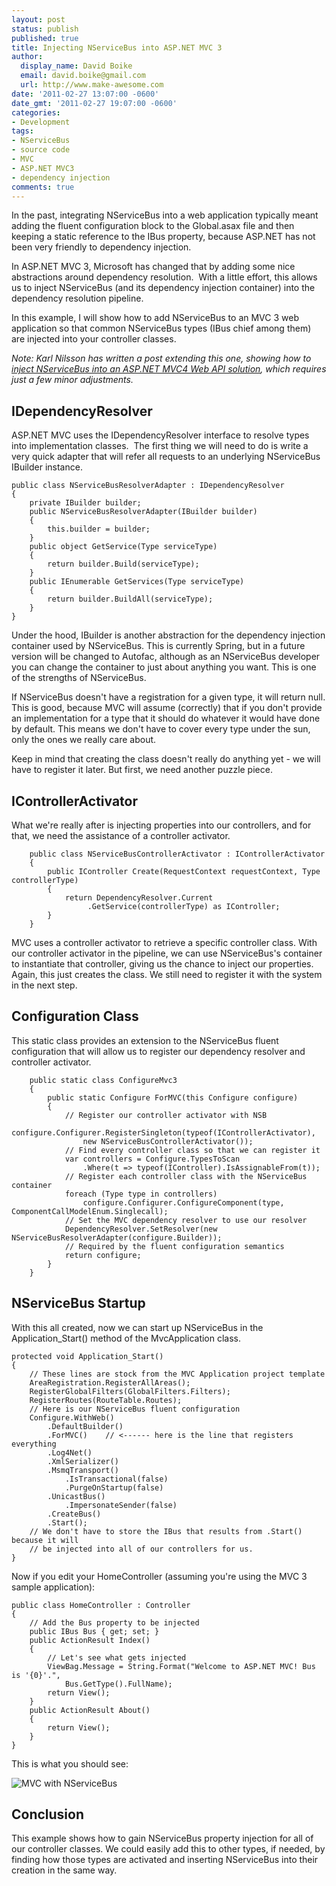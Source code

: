 ```yaml
---
layout: post
status: publish
published: true
title: Injecting NServiceBus into ASP.NET MVC 3
author:
  display_name: David Boike
  email: david.boike@gmail.com
  url: http://www.make-awesome.com
date: '2011-02-27 13:07:00 -0600'
date_gmt: '2011-02-27 19:07:00 -0600'
categories:
- Development
tags:
- NServiceBus
- source code
- MVC
- ASP.NET MVC3
- dependency injection
comments: true
---
```

In the past, integrating NServiceBus into a web application typically meant adding the fluent configuration block to the Global.asax file and then keeping a static reference to the IBus property, because ASP.NET has not been very friendly to dependency injection.

In ASP.NET MVC 3, Microsoft has changed that by adding some nice abstractions around dependency resolution.  With a little effort, this allows us to inject NServiceBus (and its dependency injection container) into the dependency resolution pipeline.

In this example, I will show how to add NServiceBus to an MVC 3 web application so that common NServiceBus types (IBus chief among them) are injected into your controller classes.

*Note: Karl Nilsson has written a post extending this one, showing how to [inject NServiceBus into an ASP.NET MVC4 Web API solution](http://coderkarl.wordpress.com/2012/03/16/injecting-nservicebus-into-asp-net-webapi/), which requires just a few minor adjustments.*

<!-- more -->

## IDependencyResolver

 ASP.NET MVC uses the IDependencyResolver interface to resolve types into implementation classes.  The first thing we will need to do is write a very quick adapter that will refer all requests to an underlying NServiceBus IBuilder instance.

    public class NServiceBusResolverAdapter : IDependencyResolver
    {
        private IBuilder builder;
        public NServiceBusResolverAdapter(IBuilder builder)
        {
            this.builder = builder;
        }
        public object GetService(Type serviceType)
        {
            return builder.Build(serviceType);
        }
        public IEnumerable GetServices(Type serviceType)
        {
            return builder.BuildAll(serviceType);
        }
    }

Under the hood, IBuilder is another abstraction for the dependency injection container used by NServiceBus. This is currently Spring, but in a future version will be changed to Autofac, although as an NServiceBus developer you can change the container to just about anything you want. This is one of the strengths of NServiceBus.

If NServiceBus doesn't have a registration for a given type, it will return null. This is good, because MVC will assume (correctly) that if you don't provide an implementation for a type that it should do whatever it would have done by default. This means we don't have to cover every type under the sun, only the ones we really care about.

Keep in mind that creating the class doesn't really do anything yet - we will have to register it later. But first, we need another puzzle piece.

## IControllerActivator

 What we're really after is injecting properties into our controllers, and for that, we need the assistance of a controller activator.

        public class NServiceBusControllerActivator : IControllerActivator
        {
            public IController Create(RequestContext requestContext, Type controllerType)
            {
                return DependencyResolver.Current
                     .GetService(controllerType) as IController;
            }
        }

MVC uses a controller activator to retrieve a specific controller class. With our controller activator in the pipeline, we can use NServiceBus's container to instantiate that controller, giving us the chance to inject our properties. Again, this just creates the class. We still need to register it with the system in the next step.

## Configuration Class

 This static class provides an extension to the NServiceBus fluent configuration that will allow us to register our dependency resolver and controller activator.

        public static class ConfigureMvc3
        {
            public static Configure ForMVC(this Configure configure)
            {
                // Register our controller activator with NSB
                configure.Configurer.RegisterSingleton(typeof(IControllerActivator),
                    new NServiceBusControllerActivator());
                // Find every controller class so that we can register it
                var controllers = Configure.TypesToScan
                    .Where(t => typeof(IController).IsAssignableFrom(t));
                // Register each controller class with the NServiceBus container
                foreach (Type type in controllers)
                    configure.Configurer.ConfigureComponent(type, ComponentCallModelEnum.Singlecall);
                // Set the MVC dependency resolver to use our resolver
                DependencyResolver.SetResolver(new NServiceBusResolverAdapter(configure.Builder));
                // Required by the fluent configuration semantics
                return configure;
            }
        }

## NServiceBus Startup

 With this all created, now we can start up NServiceBus in the Application\_Start() method of the MvcApplication class.

    protected void Application_Start()
    {
        // These lines are stock from the MVC Application project template
        AreaRegistration.RegisterAllAreas();
        RegisterGlobalFilters(GlobalFilters.Filters);
        RegisterRoutes(RouteTable.Routes);
        // Here is our NServiceBus fluent configuration
        Configure.WithWeb()
            .DefaultBuilder()
            .ForMVC()    // <------ here is the line that registers everything
            .Log4Net()
            .XmlSerializer()
            .MsmqTransport()
                .IsTransactional(false)
                .PurgeOnStartup(false)
            .UnicastBus()
                .ImpersonateSender(false)
            .CreateBus()
            .Start();
        // We don't have to store the IBus that results from .Start() because it will
        // be injected into all of our controllers for us.
    }

Now if you edit your HomeController (assuming you're using the MVC 3 sample application):

    public class HomeController : Controller
    {
        // Add the Bus property to be injected
        public IBus Bus { get; set; }
        public ActionResult Index()
        {
            // Let's see what gets injected
            ViewBag.Message = String.Format("Welcome to ASP.NET MVC! Bus is '{0}'.",
                Bus.GetType().FullName);
            return View();
        }
        public ActionResult About()
        {
            return View();
        }
    }

This is what you should see:

![MVC with NServiceBus](/images/MvcScreenshot1.png)

## Conclusion

 This example shows how to gain NServiceBus property injection for all of our controller classes. We could easily add this to other types, if needed, by finding how those types are activated and inserting NServiceBus into their creation in the same way.
